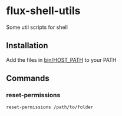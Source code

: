 # flux-shell-utils

Some util scripts for shell

## Installation

Add the files in [bin/HOST_PATH](bin/HOST_PATH) to your PATH

## Commands

### reset-permissions

```shell
reset-permissions /path/to/folder
```
